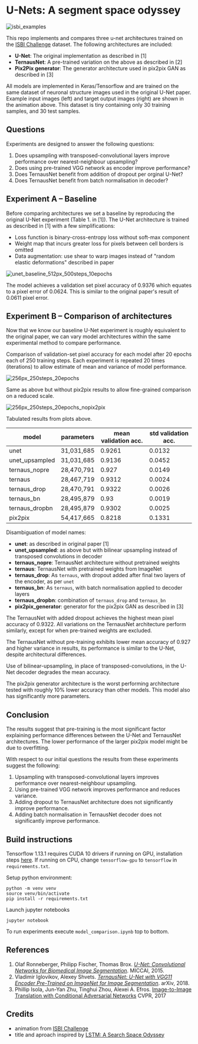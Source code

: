 
# U-Nets: A segment space odyssey

![isbi_examples](./assets/Challenge-ISBI-2012-Animation-Input-Labels.gif)

This repo implements and compares three u-net architectures trained on the [ISBI Challenge](http://brainiac2.mit.edu/isbi_challenge/) dataset. The following architectures are included:

- **U-Net**: The original implementation as described in [1]
- **TernausNet**: A pre-trained variation on the above as described in [2]
- **Pix2Pix generator**: The generator architecture used in pix2pix GAN as described in [3]

All models are implemented in Keras/Tensorflow and are trained on the same dataset of neuronal structure images used in the original U-Net paper. Example input images (left) and target output images (right) are shown in the animation above. This dataset is tiny containing only 30 training samples, and 30 test samples.

## Questions

Experiments are designed to answer the following questions:

1. Does upsampling with transposed-convolutional layers improve performance over nearest-neighbour upsampling?
1. Does using pre-trained VGG network as encoder improve performance?
1. Does TernausNet benefit from addition of dropout per orginal U-Net?
1. Does TernausNet benefit from batch normalisation in decoder?


## Experiment A – Baseline

Before comparing architectures we set a baseline by reproducing the original U-Net experiment (Table 1. in [1]). The U-Net architecture is trained as described in [1] with a few simplifications:

- Loss function is binary-cross-entropy loss without soft-max component
- Weight map that incurs greater loss for pixels between cell borders is omitted
- Data augmentation: use shear to warp images instead of "random elastic deformations" described in paper

![unet_baseline_512px_500steps_10epochs](./assets/unet_baseline_512px_500steps_10epochs.jpg)

The model achieves a validation set pixel accuracy of 0.9376 which equates to a pixel error of 0.0624. This is similar to the original paper's result of 0.0611 pixel error.

## Experiment B – Comparison of architectures

Now that we know our baseline U-Net experiment is roughly equivalent to the original paper, we can vary model architectures within the same experimental method to compare performance.

Comparison of validation-set pixel accuracy for each model after 20 epochs each of 250 training steps. Each experiment is repeated 20 times (iterations) to allow estimate of mean and variance of model performance.

![256px_250steps_20epochs](./assets/256px_250steps_20epochs.jpg)

Same as above but without pix2pix results to allow fine-grained comparison on a reduced scale.

![256px_250steps_20epochs_nopix2pix](./assets/256px_250steps_20epochs_nopix2pix.jpg)

Tabulated results from plots above.

| model | parameters | mean validation acc. | std validation acc. |
| --- | --- | --- | --- |
| unet             | 31,031,685 | 0.9261 | 0.0132 | 
| unet_upsampled   | 31,031,685 | 0.9136 | 0.0452 |
| ternaus_nopre    | 28,470,791 | 0.927  | 0.0149 |
| ternaus 	       | 28,467,719 | 0.9312 | 0.0024 |
| ternaus_drop 	   | 28,470,791 | 0.9322 | 0.0026 |
| ternaus_bn 	   | 28,495,879 | 0.93   | 0.0019 |
| ternaus_dropbn   | 28,495,879 | 0.9302 | 0.0025 |
| pix2pix 	       | 54,417,665 | 0.8218 | 0.1331 |




Disambiguation of model names:
- **unet**: as described in original paper [1]
- **unet_upsampled**: as above but with bilinear upsampling instead of transposed convolutions in decoder
- **ternaus_nopre**: TernausNet architecture without pretrained weights
- **ternaus**: TernausNet with pretrained weights from ImageNet
- **ternaus_drop**: As `ternaus`, with dropout added after final two layers of the encoder, as per `unet` 
- **ternaus_bn**: As `ternaus`, with batch normalisation applied to decoder layers
- **ternaus_dropbn**: combination of `ternaus_drop` and `ternaus_bn`
- **pix2pix_generator**: generator for the pix2pix GAN as described in [3]

The TernausNet with added dropout achieves the highest mean pixel accuracy of 0.9322. All variations on the TernausNet architecture perform similarly, except for when pre-trained weights are excluded. 

The TernausNet without pre-training exhibits lower mean accuracy of 0.927 and higher variance in results, its performance is similar to the U-Net, despite architectural differences.

Use of bilinear-upsampling, in place of transposed-convolutions, in the U-Net decoder degrades the mean accuracy.

The pix2pix generator architecture is the worst performing architecture tested with roughly 10% lower accuracy than other models. This model also has significantly more parameters.

## Conclusion 

The results suggest that pre-training is the most significant factor explaining performance differences between the U-Net and TernausNet architectures. The lower performance of the larger pix2pix model might be due to overfitting.

With respect to our initial questions the results from these experiments suggest the following:

1. Upsampling with transposed-convolutional layers improves performance over nearest-neighbour upsampling.
1. Using pre-trained VGG network improves performance and reduces variance.
1. Adding dropout to TernausNet architecture does not significantly improve performance.
1. Adding batch normalisation in TernausNet decoder does not significantly improve performance.

## Build instructions

Tensorflow 1.13.1 requires CUDA 10 drivers if running on GPU, installation steps [here](https://www.tensorflow.org/install/gpu#install_cuda_with_apt). If running on CPU, change `tensorflow-gpu` to `tensorflow` in `requirements.txt`.

Setup python environment:
```
python -m venv venv
source venv/bin/activate
pip install -r requirements.txt
```

Launch jupyter notebooks

```
jupyter notebook
```

To run experiments execute `model_comparison.ipynb` top to bottom.

## References

1. Olaf Ronneberger, Philipp Fischer, Thomas Brox. [*U-Net: Convolutional Networks for Biomedical Image Segmentation*](https://arxiv.org/abs/1505.04597). MICCAI, 2015.
2. Vladimir Iglovikov, Alexey Shvets. [*TernausNet: U-Net with VGG11 Encoder Pre-Trained on ImageNet for Image Segmentation*](https://arxiv.org/abs/1505.04597). arXiv, 2018.
3. Phillip Isola, Jun-Yan Zhu, Tinghui Zhou, Alexei A. Efros. [Image-to-Image Translation with Conditional Adversarial Networks](https://arxiv.org/abs/1611.07004) CVPR, 2017


## Credits

- animation from [ISBI Challenge](http://brainiac2.mit.edu/isbi_challenge/)
- title and aproach inspired by [LSTM: A Search Space Odyssey](https://arxiv.org/abs/1503.04069)